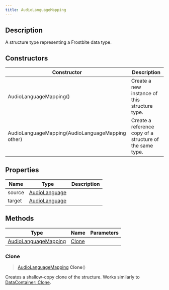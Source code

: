 ```yaml
---
title: AudioLanguageMapping
---
```

## Description

A structure type representing a Frostbite data type.

## Constructors

| Constructor                                      | Description                                              |
| ------------------------------------------------ | -------------------------------------------------------- |
| AudioLanguageMapping()                           | Create a new instance of this structure type.            |
| AudioLanguageMapping(AudioLanguageMapping other) | Create a reference copy of a structure of the same type. |

## Properties

| Name   | Type                           | Description |
| ------ | ------------------------------ | ----------- |
| source | [AudioLanguage](AudioLanguage) |             |
| target | [AudioLanguage](AudioLanguage) |             |

## Methods

| Type                                         | Name            | Parameters |
| -------------------------------------------- | --------------- | ---------- |
| [AudioLanguageMapping](AudioLanguageMapping) | [Clone](#clone) |            |

### Clone

> [AudioLanguageMapping](AudioLanguageMapping) **Clone**()

Creates a shallow-copy clone of the structure. Works similarly to [DataContainer::Clone](/vext/ref/shared/class/datacontainer#clone).

